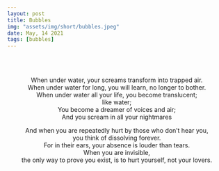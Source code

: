 ```yaml
---
layout: post
title: Bubbles
img: "assets/img/short/bubbles.jpeg"
date: May, 14 2021
tags: [bubbles]
---
```


<br><br>
<div align="center">
When under water, your screams transform into trapped air. <br>
When under water for long, you will learn, no longer to bother. <br>
When under water all your life, you become translucent; <br>
like water; <br>
You become a dreamer of voices and air; <br> 
And you scream in all your nightmares <br>

And when you are repeatedly hurt by those who don’t hear you, <br> 
you think of dissolving forever. <br>
For in their ears, your absence is louder than tears. <br>
When you are invisible, <br>
the only way to prove you exist, is to hurt yourself, not your lovers. <br>


</div>
<br><br>
<br><br>
<br><br>
<br><br>
<br><br>
<br><br>
